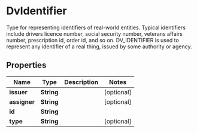 

# DvIdentifier

Type for representing identifiers of real-world entities. Typical identifiers include drivers licence number, social security number, veterans affairs number, prescription id, order id, and so on.  DV_IDENTIFIER is used to represent any identifier of a real thing, issued by some authority or agency. 

## Properties

| Name | Type | Description | Notes |
|------------ | ------------- | ------------- | -------------|
|**issuer** | **String** |  |  [optional] |
|**assigner** | **String** |  |  [optional] |
|**id** | **String** |  |  |
|**type** | **String** |  |  [optional] |



